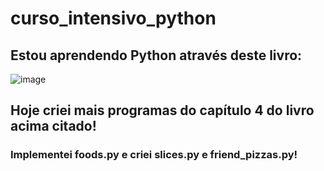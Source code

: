 # curso_intensivo_python
## Estou aprendendo Python através deste livro:
![image](https://user-images.githubusercontent.com/56406610/87102615-cbafd500-c228-11ea-9f61-db2cdce1f0e0.png)

## Hoje criei mais programas do capítulo 4 do livro acima citado!
### Implementei foods.py e criei slices.py e friend_pizzas.py!
